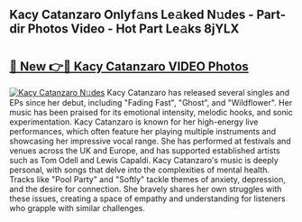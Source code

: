 ## Kacy Catanzaro Onlyf𝚊ns Le𝚊ked N𝚞des - Part-dir Photos Video - Hot Part Le𝚊ks 8jYLX

# <h2><a href="http://ac40938.deff.icu/?id=Kacy+Catanzaro">🔗 New 👉🔴 Kacy Catanzaro VIDEO Photos</a></h2>

[![Kacy Catanzaro N𝚞des](https://i.imgur.com/rIISA9y.gif)](http://ac40938.deff.icu/?id=Kacy+Catanzaro)
Kacy Catanzaro has released several singles and EPs since her debut, including "Fading Fast", "Ghost", and "Wildflower". Her music has been praised for its emotional intensity, melodic hooks, and sonic experimentation. Kacy Catanzaro is known for her high-energy live performances, which often feature her playing multiple instruments and showcasing her impressive vocal range. She has performed at festivals and venues across the UK and Europe, and has supported established artists such as Tom Odell and Lewis Capaldi. Kacy Catanzaro's music is deeply personal, with songs that delve into the complexities of mental health. Tracks like "Pool Party" and "Softly" tackle themes of anxiety, depression, and the desire for connection. She bravely shares her own struggles with these issues, creating a space of empathy and understanding for listeners who grapple with similar challenges.
